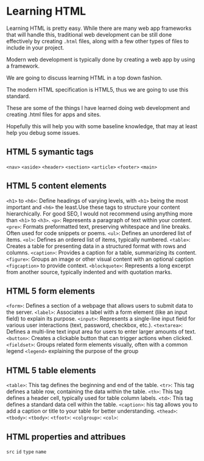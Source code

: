 # Learning HTML

Learning HTML is pretty easy.  While there are many web app frameworks that will handle this, traditional web development can be still done effectively by creating `.html` files, along with a few other types of files to include in your project.

Modern web development is typically done by creating a web app by using a framework.

We are going to discuss learning HTML in a top down fashion.

The modern HTML specification is HTML5, thus we are going to use this standard.

These are some of the things I have learned doing web development and creating .html files for apps and sites.

Hopefully this will help you with some baseline knowledge, that may at least help you debug some issues.

## HTML 5 symantic tags

`<nav>`
`<aside>`
`<header>`
`<section>`
`<article>`
`<footer>`
`<main>`

## HTML 5 content elements

`<h1>` to `<h6>`: Define headings of varying levels, with `<h1>` being the most important and `<h6>` the least.Use these tags to structure your content hierarchically.  For good SEO, I would not recommend using anything more than `<h1>` to `<h3>`.
`<p>`: Represents a paragraph of text within your content.
`<pre>`: Formats preformatted text, preserving whitespace and line breaks. Often used for code snippets or poems.
`<ul>`: Defines an unordered list of items.
`<ol>`: Defines an ordered list of items, typically numbered.
`<table>`: Creates a table for presenting data in a structured format with rows and columns.
`<caption>`: Provides a caption for a table, summarizing its content.
`<figure>`: Groups an image or other visual content with an optional caption `<figcaption>` to provide context.
`<blockquote>`: Represents a long excerpt from another source, typically indented and with quotation marks.

## HTML 5 form elements

`<form>`: Defines a section of a webpage that allows users to submit data to the server.
`<label>`: Associates a label with a form element (like an input field) to explain its purpose.
`<input>`: Represents a single-line input field for various user interactions (text, password, checkbox, etc.).
`<textarea>`: Defines a multi-line text input area for users to enter larger amounts of text.
`<button>`: Creates a clickable button that can trigger actions when clicked.
`<fieldset>`: Groups related form elements visually, often with a common legend `<legend>` explaining the purpose of the group

## HTML 5 table elements

`<table>`:  This tag defines the beginning and end of the table.
`<tr>`: This tag defines a table row, containing the data within the table.
`<th>`: This tag defines a header cell, typically used for table column labels.
`<td>`: This tag defines a standard data cell within the table.
`<caption>`: his tag allows you to add a caption or title to your table for better understanding.
`<thead>`:
`<tbody>`:
`<tbody>`:
`<tfoot>`:
`<colgroup>`:
`<col>`:


## HTML properties and attribues

`src`
`id`
`type`
`name`
